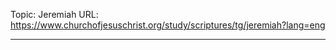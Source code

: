 Topic: Jeremiah
URL: https://www.churchofjesuschrist.org/study/scriptures/tg/jeremiah?lang=eng

---

